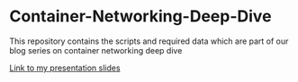# Container-Networking-Deep-Dive
This repository contains the scripts and required data which are part of our blog series on container networking deep dive

[Link to my presentation slides](https://docs.google.com/presentation/d/1RHl3maAZrP18-QIeWNfqINr5Ab-cFz43YXfSjhhAipo/edit?usp=sharing)
